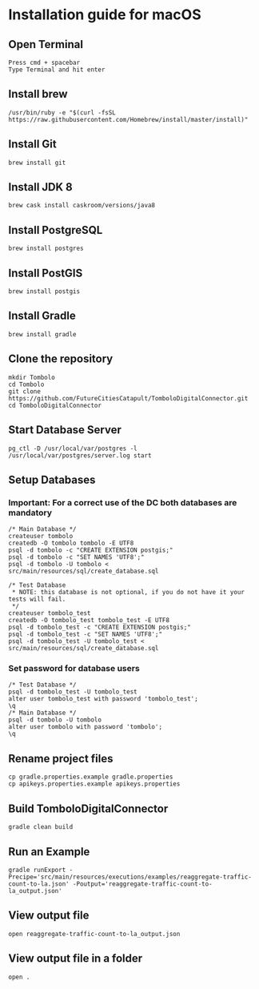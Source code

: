 # Installation guide for macOS

## Open Terminal
	Press cmd + spacebar
	Type Terminal and hit enter

## Install brew
    /usr/bin/ruby -e "$(curl -fsSL https://raw.githubusercontent.com/Homebrew/install/master/install)"

## Install Git
	brew install git

## Install JDK 8
	brew cask install caskroom/versions/java8

## Install PostgreSQL
	brew install postgres

## Install PostGIS
	brew install postgis

## Install Gradle
	brew install gradle

## Clone the repository
	mkdir Tombolo
	cd Tombolo
	git clone https://github.com/FutureCitiesCatapult/TomboloDigitalConnector.git
	cd TomboloDigitalConnector

## Start Database Server
	pg_ctl -D /usr/local/var/postgres -l /usr/local/var/postgres/server.log start

## Setup Databases
 ### Important: For a correct use of the DC both databases are mandatory
	/* Main Database */
	createuser tombolo
	createdb -O tombolo tombolo -E UTF8
	psql -d tombolo -c "CREATE EXTENSION postgis;"
	psql -d tombolo -c "SET NAMES 'UTF8';"
	psql -d tombolo -U tombolo < src/main/resources/sql/create_database.sql

	/* Test Database
	 * NOTE: this database is not optional, if you do not have it your tests will fail.
	 */
	createuser tombolo_test
	createdb -O tombolo_test tombolo_test -E UTF8
	psql -d tombolo_test -c "CREATE EXTENSION postgis;"
	psql -d tombolo_test -c "SET NAMES 'UTF8';"
	psql -d tombolo_test -U tombolo_test < src/main/resources/sql/create_database.sql

 ### Set password for database users
	/* Test Database */
	psql -d tombolo_test -U tombolo_test
   	alter user tombolo_test with password 'tombolo_test';
   	\q
	/* Main Database */
    psql -d tombolo -U tombolo
   	alter user tombolo with password 'tombolo';
   	\q

## Rename project files
    cp gradle.properties.example gradle.properties
    cp apikeys.properties.example apikeys.properties

## Build TomboloDigitalConnector
	gradle clean build

## Run an Example
    gradle runExport -Precipe='src/main/resources/executions/examples/reaggregate-traffic-count-to-la.json' -Poutput='reaggregate-traffic-count-to-la_output.json'


## View output file
	open reaggregate-traffic-count-to-la_output.json

## View output file in a folder
	open .

